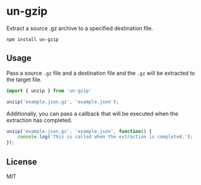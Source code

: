 # un-gzip

Extract a source .gz archive to a specified destination file.

```
npm install un-gzip
```

## Usage

Pass a source `.gz` file and a destination file and the `.gz` will be extracted to the target file.

``` js
import { unzip } from 'un-gzip'

unzip('example.json.gz', 'example.json');
```

Additionally, you can pass a callback that will be executed when the extraction has completed.

``` js
unzip('example.json.gz', 'example.json', function() {
	console.log('This is called when the extraction is completed.');
});
```

## License

MIT